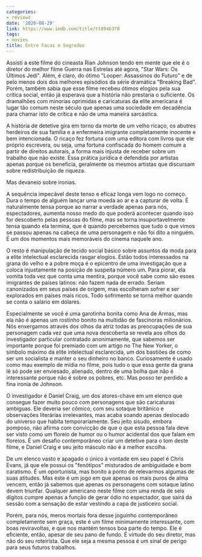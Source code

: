 ```yaml
---
categories:
- reviews
date: '2020-08-29'
link: https://www.imdb.com/title/tt8946378
tags:
- movies
title: Entre Facas e Segredos
---
```


Assisti a este filme do cineasta Rian Johnson tendo em mente que ele é o diretor do melhor filme Guerra nas Estrelas até agora, "Star Wars: Os Últimos Jedi". Além, é claro, do ótimo "Looper: Assassinos do Futuro" e de pelo menos dois dos melhores episódios da série dramática "Breaking Bad". Porém, também sabia que esse filme recebeu ótimos elogios pela sua crítica social, então já esperava que a história não prestaria o suficiente. Os dramalhões com minorias oprimidas e caricaturas da elite americana é lugar tão comum neste século que apenas uma sociedade em decadência para chamar isto de crítica e não de uma maneira sarcástica.

A história de detetive gira em torno da morte de um velho ricaço, os abutres herdeiros de sua família e a enfermeira imigrante completamente inocente e bem intencionada. O ricaço fez fortuna com uma editora com livros que ele próprio escrevera, ou seja, uma fortuna confiscada do homem comum a partir de direitos autorais, a forma mais injusta de receber sobre um trabalho que não existe. Essa prática jurídica é defendida por artistas apenas porque os beneficia, geralmente os mesmos artistas que discursam sobre redistribuição de riqueza.

Mas devaneio sobre ironias.

A sequência impecável deste tenso e eficaz longa vem logo no começo. Dura o tempo de alguém lançar uma moeda ao ar e a capturar de volta. É naturalmente tensa porque ao narrar a verdade apenas para nós, espectadores, aumenta nosso medo do que poderá acontecer quando isso for descoberto pelas pessoas do filme, mas se torna insuportavelmente tensa quando ela termina, que é quando percebemos que tudo o que vimos se passou apenas na cabeça de uma personagem e não foi dito a ninguém. É um dos momentos mais memoráveis do cinema naquele ano.

O resto é manipulação de tecido social básico sobre assuntos da moda para a elite intelectual esclarecida rasgar elogios. Estão todos interessados na grana do velho e a pobre moça é o epicentro de uma investigação que a coloca injustamente na posição de suspeita número um. Para piorar, ela vomita toda vez que conta uma mentira, porque você sabe como são esses imigrantes de países latinos: não fazem nada de errado. Seriam canonizados em seus países de origem, mas escolheram sofrer e ser explorados em países mais ricos. Todo sofrimento se torna melhor quando se conta o salário em dólares. 

Especialmente se você é uma garotinha bonita como Ana de Armas, mas ela não é apenas um rostinho bonito na multidão de fascínoras milionários. Nós enxergamos através dos olhos da atriz todas as preocupações de sua personagem cada vez que uma nova descoberta se revela aos olhos do investigador particular contratado anonimamente, que sabemos ser importante porque foi premiado com um artigo no The New Yorker, o símbolo máximo da elite intelectual esclarecida, um dos bastiões de como ser um socialista e manter o seu dinheiro no banco. Curiosamente é usado como mau exemplo de mídia no filme, pois tudo o que essa gente da grana lê só pode ser enviesado, alienado, dentro de uma bolha que não é interessante porque não é sobre os pobres, etc. Mas posso ter perdido a fina ironia de Johnson.

O investigador é Daniel Craig, um dos atores-chave em um elenco que consegue fazer muito pouco com personagens que são caricaturas ambíguas. Ele deveria ser cômico, com seu sotaque britânico e observações literárias irrelevantes, mas acaba soando apenas deslocado do universo que habita temporariamente. Seu jeito sisudo, embora pomposo, não afirma com convicção de que o que esta pessoa fala deve ser visto como um floreio de humor ou o humor acidental dos que falam em floreios. É um desafio contemporâneo criar um detetive para o tom deste filme, e Daniel Craig e seu jeito másculo não é a melhor escolha.

De um elenco vasto e apagado o único à vontade em seu papel é Chris Evans, já que ele possui os "fenótipos" misturados de ambiguidade e bom caratismo. É um oportunista, mas bonito a ponto de relevarmos algumas de suas atitudes. Mas este é um jogo em que apenas os mais puros de alma vencem, então já sabemos que apenas os personagens com sotaque latino devem triunfar. Qualquer americano neste filme com uma renda de seis dígitos cumpre apenas a função de gerar ódio no espectador, que sairá da sessão com a sensação de estar vestindo a capa de justiceiro social.

Porém, para nós, meros mortais fora desse joguinho contemporâneo completamente sem graça, este é um filme minimamente interessante, com boas reviravoltas, e que nos mantém tensos boa parte do tempo. Ele é eficiente, então, apesar de seu pano de fundo. É virtude do seu diretor, mas não do seu roteirista. Que ele seja a mesma pessoa é um sinal de perigo para seus futuros trabalhos.
